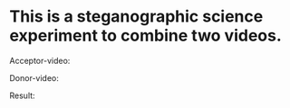 # This is a steganographic science experiment to combine two videos.

Acceptor-video:

Donor-video:

Result:


